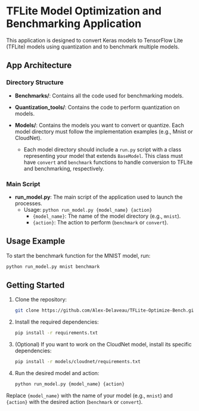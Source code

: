 # TFLite Model Optimization and Benchmarking Application

This application is designed to convert Keras models to TensorFlow Lite (TFLite) models using quantization and to benchmark multiple models.

## App Architecture

### Directory Structure

- **Benchmarks/**:
  Contains all the code used for benchmarking models.

- **Quantization_tools/**:
  Contains the code to perform quantization on models.

- **Models/**:
  Contains the models you want to convert or quantize. Each model directory must follow the implementation examples (e.g., Mnist or CloudNet).
  - Each model directory should include a `run.py` script with a class representing your model that extends `BaseModel`. This class must have `convert` and `benchmark` functions to handle conversion to TFLite and benchmarking, respectively.

### Main Script

- **run_model.py**:
  The main script of the application used to launch the processes.
  - Usage: `python run_model.py {model_name} {action}`
    - `{model_name}`: The name of the model directory (e.g., `mnist`).
    - `{action}`: The action to perform (`benchmark` or `convert`).

## Usage Example

To start the benchmark function for the MNIST model, run:
```bash
python run_model.py mnist benchmark
```

## Getting Started

1. Clone the repository:
   ```bash
   git clone https://github.com/Alex-Delaveau/TFLite-Optimize-Bench.git
   ```

2. Install the required dependencies:
   ```bash
   pip install -r requirements.txt
   ```

3. (Optional) If you want to work on the CloudNet model, install its specific dependencies:
   ```bash
   pip install -r models/cloudnet/requirements.txt
   ```

4. Run the desired model and action:
   ```bash
   python run_model.py {model_name} {action}
   ```

Replace `{model_name}` with the name of your model (e.g., `mnist`) and `{action}` with the desired action (`benchmark` or `convert`).
